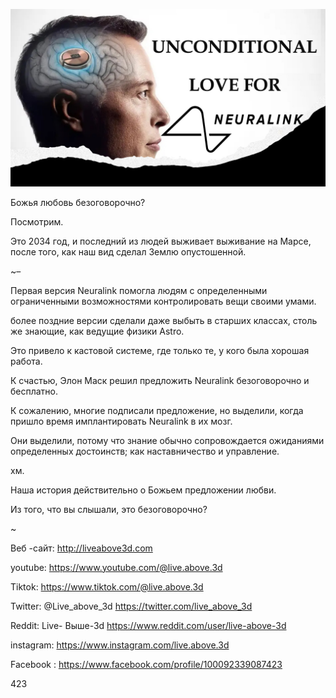 ![Video cover image](../cover.jpeg "cover-photo")

Божья любовь безоговорочно?

Посмотрим.

Это 2034 год, и последний из людей выживает выживание на Марсе, после того, как наш вид сделал Землю опустошенной.

~–

Первая версия Neuralink помогла людям с определенными ограниченными возможностями контролировать вещи своими умами.

более поздние версии сделали даже выбыть в старших классах, столь же знающие, как ведущие физики Astro.

Это привело к кастовой системе, где только те, у кого была хорошая работа.

К счастью, Элон Маск решил предложить Neuralink безоговорочно и бесплатно.

К сожалению, многие подписали предложение, но выделили, когда пришло время имплантировать Neuralink в их мозг.

Они выделили, потому что знание обычно сопровождается ожиданиями определенных достоинств; как наставничество и управление.

хм.

Наша история действительно о Божьем предложении любви.

Из того, что вы слышали, это безоговорочно?

~

Веб -сайт: http://liveabove3d.com

youtube: https://www.youtube.com/@live.above.3d

Tiktok: https://www.tiktok.com/@live.above.3d

Twitter: @Live_above_3d https://twitter.com/live_above_3d

Reddit: Live- Выше-3d https://www.reddit.com/user/live-above-3d

instagram: https://www.instagram.com/live.above.3d

Facebook : https://www.facebook.com/profile/100092339087423

423